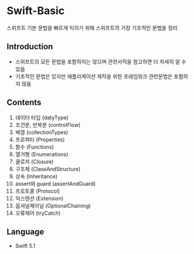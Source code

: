 # Swift-Basic
스위프트 기본 문법을 빠르게 익히기 위해 스위프트의 가장 기초적인 문법을 정리

## Introduction
* 스위프트의 모든 문법을 포함하지는 않으며 관련서적을 참고하면 더 자세히 알 수 있음
* 기초적인 문법은 있지만 애플리케이션 제작을 위한 프레임워크 관련문법은 포함하지 않음

## Contents
1. 데이터 타입 (datyType)
2. 조건문, 반복문 (controlFlow)
3. 배열 (collectionTypes)
4. 프로퍼티 (Properties)
5. 함수 (Functions)
6. 열거형 (Enumerations)
7. 클로저 (Closure)
8. 구조체 (ClassAndStructure)
9. 상속 (Inheritance)
10. assert와 guard (assertAndGuard)
11. 프로토콜 (Protocol)
12. 익스텐션 (Extension)
13. 옵셔널체이닐 (OptionalChaining)
14. 오류제어 (tryCatch)

## Language
* Swift 5.1
